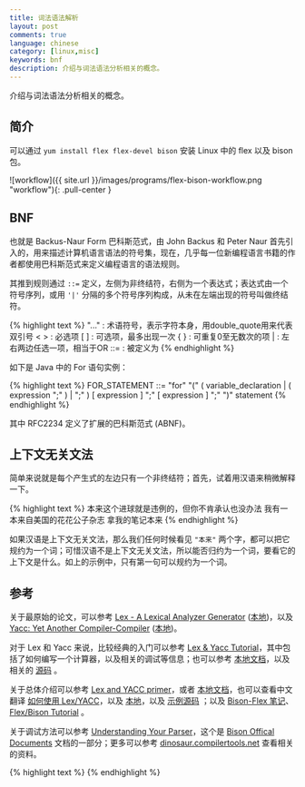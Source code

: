 ```yaml
---
title: 词法语法解析
layout: post
comments: true
language: chinese
category: [linux,misc]
keywords: bnf
description: 介绍与词法语法分析相关的概念。
---
```


介绍与词法语法分析相关的概念。

<!-- more -->

## 简介

可以通过 `yum install flex flex-devel bison` 安装 Linux 中的 flex 以及 bison 包。

![workflow]({{ site.url }}/images/programs/flex-bison-workflow.png "workflow"){: .pull-center }

## BNF

也就是 Backus-Naur Form 巴科斯范式，由 John Backus 和 Peter Naur 首先引入的，用来描述计算机语言语法的符号集，现在，几乎每一位新编程语言书籍的作者都使用巴科斯范式来定义编程语言的语法规则。

其推到规则通过 ```::=``` 定义，左侧为非终结符，右侧为一个表达式；表达式由一个符号序列，或用 ```'|'``` 分隔的多个符号序列构成，从未在左端出现的符号叫做终结符。

{% highlight text %}
"..."  : 术语符号，表示字符本身，用double_quote用来代表双引号
< >    : 必选项
[ ]    : 可选项，最多出现一次
{ }    : 可重复0至无数次的项
|      : 左右两边任选一项，相当于OR
::=    : 被定义为
{% endhighlight %}

如下是 Java 中的 For 语句实例：

{% highlight text %}
FOR_STATEMENT ::=
"for" "(" ( variable_declaration |
( expression ";" ) | ";" )
[ expression ] ";"
[ expression ] ";"
")" statement
{% endhighlight %}

其中 RFC2234 定义了扩展的巴科斯范式 (ABNF)。

## 上下文无关文法

简单来说就是每个产生式的左边只有一个非终结符；首先，试着用汉语来稍微解释一下。

{% highlight text %}
本来这个进球就是违例的，但你不肯承认也没办法
我有一本来自美国的花花公子杂志
拿我的笔记本来
{% endhighlight %}

如果汉语是上下文无关文法，那么我们任何时候看见 ```"本来"``` 两个字，都可以把它规约为一个词；可惜汉语不是上下文无关文法，所以能否归约为一个词，要看它的上下文是什么。如上的示例中，只有第一句可以规约为一个词。

<!--
上下文无关文法就是说这个文法中所有的产生式左边只有一个非终结符，比如：
S -> aSb
S -> ab
这个文法有两个产生式，每个产生式左边只有一个非终结符S，这就是上下文无关文法，因为你只要找到符合产生式右边的串，就可以把它归约为对应的非终结符。

比如：
aSb -> aaSbb
S -> ab
这就是上下文相关文法，因为它的第一个产生式左边有不止一个符号，所以你在匹配这个产生式中的S的时候必需确保这个S有正确的“上下文”，也就是左边的a和右边的b，所以叫上下文相关文法。


其中，生成式由终结符和非终结符组成，分别用大写、小写表示；如果终结字符是一个单字符，那么可以直接使用该字符，如;、)、[。对于语义来说，如整型 INTEGER 的值可以是 1、34、5555。当匹配一个语义时可以直接执行一个动作。

解析器相对于状态机多了一个栈，从而可以处理移进和规约。简单的说，LR(1) 就是指，只需要预读一个 token 那么就可以知道如何解析字符串中的任意一部分。虽然 bison 可以适用于几乎所有的上下文无关语法，不过其针对 LR(1) 做了专门的优化。

在一些确定性的 LR(1) 语法中，仍然会存在这歧义，可能不知道对那个语法规则执行规约，或者不知道是执行规约还是移进，分别被称为 规约/规约冲突 或者 移进/规约冲突。

关于上下文相关、无关语法可以参考 WiKi <a href="https://en.wikipedia.org/wiki/Context-free_grammar">Context-free grammar</a>、<a href="https://en.wikipedia.org/wiki/Context-sensitive_grammar">Context-sensitive grammar</a>，以及 <a href="http://cs.union.edu/~striegnk/courses/nlp-with-prolog/html/node37.html">Context Free Grammars</a>，也可以参考本地文档。
-->

## 参考

关于最原始的论文，可以参考 [Lex - A Lexical Analyzer Generator](http://www.cs.utexas.edu/users/novak/lexpaper.htm) ([本地](/reference/databases/mysql/LEX_A_Lexical_Analyzer_Generator.html))，以及 [Yacc: Yet Another Compiler-Compiler](http://www.cs.utexas.edu/users/novak/yaccpaper.htm) ([本地](/reference/databases/mysql/YACC_Yet_Another_Compiler_Compiler.html))。

对于 Lex 和 Yacc 来说，比较经典的入门可以参考 [Lex & Yacc Tutorial](http://epaperpress.com/lexandyacc/index.html)，其中包括了如何编写一个计算器，以及相关的调试等信息；也可以参考 [本地文档](/reference/databases/mysql/LexAndYaccTutorial.pdf)，以及相关的 [源码](/reference/databases/mysql/LexAndYaccCode.zip) 。

关于总体介绍可以参考 [Lex and YACC primer](http://www.tldp.org/HOWTO/Lex-YACC-HOWTO.html)，或者 [本地文档](/reference/databases/mysql/LEX_YACC_Primer_HOWTO.html)，也可以查看中文翻译 [如何使用 Lex/YACC](http://segmentfault.com/blog/icattlecoder/1190000000396608)，以及 [本地](/reference/databases/mysql/LEX_YACC_Primer_HOWTO_cn.mht)，以及 [示例源码](/reference/databases/mysql/lex-yacc-examples.tar.gz) ；以及 [Bison-Flex 笔记](/reference/databases/mysql/Bison_Flex_Notes.mht)、[Flex/Bison Tutorial](/reference/databases/mysql/Tutorial-Flex_Bison.pdf) 。

关于调试方法可以参考 [Understanding Your Parser](http://www.gnu.org/software/bison/manual/html_node/Understanding.html)，这个是 [Bison Offical Documents](http://www.gnu.org/software/bison/manual/html_node/index.html) 文档的一部分；更多可以参考 [dinosaur.compilertools.net](http://dinosaur.compilertools.net/) 查看相关的资料。


<!--
自己动手写编译器
http://pandolia.net/tinyc/
https://bellard.org/tcc/
计算器
http://good-ed.blogspot.tw/2010/04/lexyacc.html
编写自己的编译器
http://coolshell.cn/articles/1547.html

http://blog.csdn.net/huyansoft/article/details/8860224
http://blog.csdn.net/lidan3959/article/details/8237914
http://www.tuicool.com/articles/3aMVzi
http://blog.csdn.net/sfifei/article/details/9449629



http://www.calvinneo.com/2016/07/29/flex%E5%92%8Cbison%E4%BD%BF%E7%94%A8/
-->

{% highlight text %}
{% endhighlight %}
